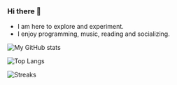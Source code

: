 ### Hi there 👋

<!--
**vastutsav/vastutsav** is a ✨ _special_ ✨ repository because its `README.md` (this file) appears on your GitHub profile.
-->

- I am here to explore and experiment.
- I enjoy programming, music, reading and socializing.

![My GitHub stats](https://github-readme-stats.vercel.app/api?username=vastutsav&hide=contribs&show_icons=true&count_private=true&include_all_commits=true) 

![Top Langs](https://github-readme-stats.vercel.app/api/top-langs/?username=vastutsav&langs_count=15)

![Streaks](https://github-readme-streak-stats.herokuapp.com/?user=vastutsav)



<!--
Here are some ideas to get you started: (will fill them up later)

- 🔭 I’m currently working on ...
- 🌱 I’m currently learning ...
- 👯 I’m looking to collaborate on ...
- 🤔 I’m looking for help with ...
- 💬 Ask me about ...
- 📫 How to reach me: ...
- 😄 Pronouns: ...
- ⚡ Fun fact: ...
-->
